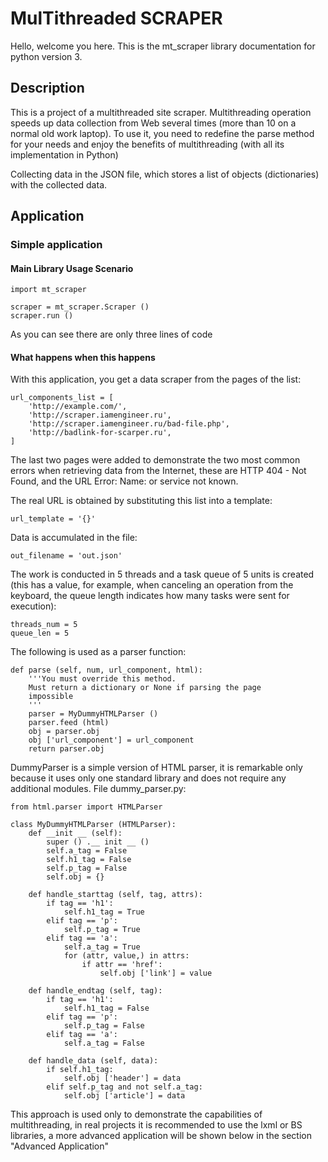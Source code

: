 MulTithreaded SCRAPER
===================

Hello, welcome you here. This is the mt_scraper library documentation for python version 3.

Description
--------

This is a project of a multithreaded site scraper. Multithreading operation speeds up data collection from Web several times (more than 10 on a normal old work laptop). To use it, you need to redefine the parse method for your needs and enjoy the benefits of multithreading (with all its implementation in Python)

Collecting data in the JSON file, which stores a list of objects (dictionaries) with the collected data.

Application
----------

### Simple application

#### Main Library Usage Scenario

```
import mt_scraper

scraper = mt_scraper.Scraper ()
scraper.run ()
```

As you can see there are only three lines of code

#### What happens when this happens

With this application, you get a data scraper from the pages of the list:
```
url_components_list = [
    'http://example.com/',
    'http://scraper.iamengineer.ru',
    'http://scraper.iamengineer.ru/bad-file.php',
    'http://badlink-for-scarper.ru',
]
```
The last two pages were added to demonstrate the two most common errors when retrieving data from the Internet, these are HTTP 404 - Not Found, and the URL Error: Name: or service not known.

The real URL is obtained by substituting this list into a template:
```
url_template = '{}'
```
Data is accumulated in the file:
```
out_filename = 'out.json'
```
The work is conducted in 5 threads and a task queue of 5 units is created (this has a value, for example, when canceling an operation from the keyboard, the queue length indicates how many tasks were sent for execution):
```
threads_num = 5
queue_len = 5
```
The following is used as a parser function:
```
def parse (self, num, url_component, html):
    '''You must override this method.
    Must return a dictionary or None if parsing the page
    impossible
    '''
    parser = MyDummyHTMLParser ()
    parser.feed (html)
    obj = parser.obj
    obj ['url_component'] = url_component
    return parser.obj
```
DummyParser is a simple version of HTML parser, it is remarkable only because it uses only one standard library and does not require any additional modules.
File dummy_parser.py:
```
from html.parser import HTMLParser

class MyDummyHTMLParser (HTMLParser):
    def __init __ (self):
        super () .__ init __ ()
        self.a_tag = False
        self.h1_tag = False
        self.p_tag = False
        self.obj = {}

    def handle_starttag (self, tag, attrs):
        if tag == 'h1':
            self.h1_tag = True
        elif tag == 'p':
            self.p_tag = True
        elif tag == 'a':
            self.a_tag = True
            for (attr, value,) in attrs:
                if attr == 'href':
                    self.obj ['link'] = value

    def handle_endtag (self, tag):
        if tag == 'h1':
            self.h1_tag = False
        elif tag == 'p':
            self.p_tag = False
        elif tag == 'a':
            self.a_tag = False

    def handle_data (self, data):
        if self.h1_tag:
            self.obj ['header'] = data
        elif self.p_tag and not self.a_tag:
            self.obj ['article'] = data
```
This approach is used only to demonstrate the capabilities of multithreading, in real projects it is recommended to use the lxml or BS libraries, a more advanced application will be shown below in the section "Advanced Application"

